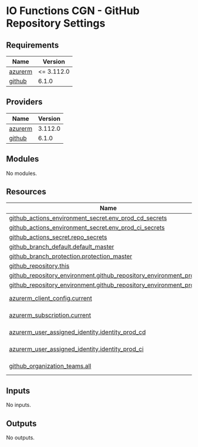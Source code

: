 # IO Functions CGN - GitHub Repository Settings

<!-- markdownlint-disable -->
<!-- BEGINNING OF PRE-COMMIT-TERRAFORM DOCS HOOK -->
## Requirements

| Name | Version |
|------|---------|
| <a name="requirement_azurerm"></a> [azurerm](#requirement\_azurerm) | <= 3.112.0 |
| <a name="requirement_github"></a> [github](#requirement\_github) | 6.1.0 |

## Providers

| Name | Version |
|------|---------|
| <a name="provider_azurerm"></a> [azurerm](#provider\_azurerm) | 3.112.0 |
| <a name="provider_github"></a> [github](#provider\_github) | 6.1.0 |

## Modules

No modules.

## Resources

| Name | Type |
|------|------|
| [github_actions_environment_secret.env_prod_cd_secrets](https://registry.terraform.io/providers/integrations/github/6.1.0/docs/resources/actions_environment_secret) | resource |
| [github_actions_environment_secret.env_prod_ci_secrets](https://registry.terraform.io/providers/integrations/github/6.1.0/docs/resources/actions_environment_secret) | resource |
| [github_actions_secret.repo_secrets](https://registry.terraform.io/providers/integrations/github/6.1.0/docs/resources/actions_secret) | resource |
| [github_branch_default.default_master](https://registry.terraform.io/providers/integrations/github/6.1.0/docs/resources/branch_default) | resource |
| [github_branch_protection.protection_master](https://registry.terraform.io/providers/integrations/github/6.1.0/docs/resources/branch_protection) | resource |
| [github_repository.this](https://registry.terraform.io/providers/integrations/github/6.1.0/docs/resources/repository) | resource |
| [github_repository_environment.github_repository_environment_prod_cd](https://registry.terraform.io/providers/integrations/github/6.1.0/docs/resources/repository_environment) | resource |
| [github_repository_environment.github_repository_environment_prod_ci](https://registry.terraform.io/providers/integrations/github/6.1.0/docs/resources/repository_environment) | resource |
| [azurerm_client_config.current](https://registry.terraform.io/providers/hashicorp/azurerm/latest/docs/data-sources/client_config) | data source |
| [azurerm_subscription.current](https://registry.terraform.io/providers/hashicorp/azurerm/latest/docs/data-sources/subscription) | data source |
| [azurerm_user_assigned_identity.identity_prod_cd](https://registry.terraform.io/providers/hashicorp/azurerm/latest/docs/data-sources/user_assigned_identity) | data source |
| [azurerm_user_assigned_identity.identity_prod_ci](https://registry.terraform.io/providers/hashicorp/azurerm/latest/docs/data-sources/user_assigned_identity) | data source |
| [github_organization_teams.all](https://registry.terraform.io/providers/integrations/github/6.1.0/docs/data-sources/organization_teams) | data source |

## Inputs

No inputs.

## Outputs

No outputs.
<!-- END OF PRE-COMMIT-TERRAFORM DOCS HOOK -->